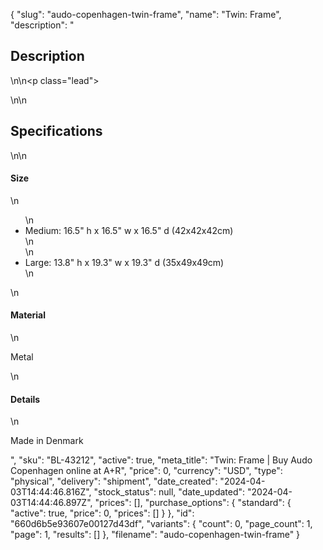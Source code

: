 {
  "slug": "audo-copenhagen-twin-frame",
  "name": "Twin: Frame",
  "description": "<h2>Description</h2>\n<!-- split -->\n<p class=\"lead\"> </p>\n<!-- split -->\n<h2>Specifications</h2>\n<!-- split -->\n<h4>Size</h4>\n<ul>\n<li>Medium: 16.5\" h x 16.5\" w x 16.5\" d (42x42x42cm)<br>\n</li>\n<li>Large: 13.8\" h x 19.3\" w x 19.3\" d (35x49x49cm)</li>\n</ul>\n<h4>Material</h4>\n<p>Metal</p>\n<h4>Details</h4>\n<p>Made in Denmark</p>",
  "sku": "BL-43212",
  "active": true,
  "meta_title": "Twin: Frame | Buy Audo Copenhagen online at A+R",
  "price": 0,
  "currency": "USD",
  "type": "physical",
  "delivery": "shipment",
  "date_created": "2024-04-03T14:44:46.816Z",
  "stock_status": null,
  "date_updated": "2024-04-03T14:44:46.897Z",
  "prices": [],
  "purchase_options": {
    "standard": {
      "active": true,
      "price": 0,
      "prices": []
    }
  },
  "id": "660d6b5e93607e00127d43df",
  "variants": {
    "count": 0,
    "page_count": 1,
    "page": 1,
    "results": []
  },
  "filename": "audo-copenhagen-twin-frame"
}